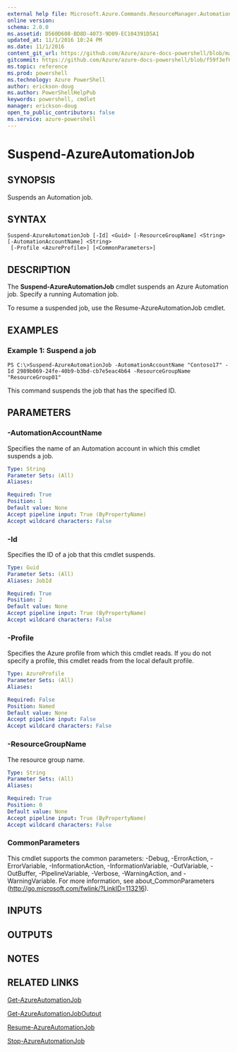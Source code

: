 ```yaml
---
external help file: Microsoft.Azure.Commands.ResourceManager.Automation.dll-Help.xml
online version: 
schema: 2.0.0
ms.assetid: D560D608-BD8D-4073-9D09-EC104391D5A1
updated_at: 11/1/2016 10:24 PM
ms.date: 11/1/2016
content_git_url: https://github.com/Azure/azure-docs-powershell/blob/master/azureps-cmdlets-docs/ResourceManager/AzureRM.Automation/v0.9.8/Suspend-AzureAutomationJob.md
gitcommit: https://github.com/Azure/azure-docs-powershell/blob/f59f3ef60bc592383812213e69fd77ba950759ed/azureps-cmdlets-docs/ResourceManager/AzureRM.Automation/v0.9.8/Suspend-AzureAutomationJob.md
ms.topic: reference
ms.prod: powershell
ms.technology: Azure PowerShell
author: erickson-doug
ms.author: PowerShellHelpPub
keywords: powershell, cmdlet
manager: erickson-doug
open_to_public_contributors: false
ms.service: azure-powershell
---
```


# Suspend-AzureAutomationJob

## SYNOPSIS
Suspends an Automation job.

## SYNTAX

```
Suspend-AzureAutomationJob [-Id] <Guid> [-ResourceGroupName] <String> [-AutomationAccountName] <String>
 [-Profile <AzureProfile>] [<CommonParameters>]
```

## DESCRIPTION
The **Suspend-AzureAutomationJob** cmdlet suspends an Azure Automation job.
Specify a running Automation job.

To resume a suspended job, use the Resume-AzureAutomationJob cmdlet.

## EXAMPLES

### Example 1: Suspend a job
```
PS C:\>Suspend-AzureAutomationJob -AutomationAccountName "Contoso17" -Id 2989b069-24fe-40b9-b3bd-cb7e5eac4b64 -ResourceGroupName "ResourceGroup01"
```

This command suspends the job that has the specified ID.

## PARAMETERS

### -AutomationAccountName
Specifies the name of an Automation account in which this cmdlet suspends a job.

```yaml
Type: String
Parameter Sets: (All)
Aliases: 

Required: True
Position: 1
Default value: None
Accept pipeline input: True (ByPropertyName)
Accept wildcard characters: False
```

### -Id
Specifies the ID of a job that this cmdlet suspends.

```yaml
Type: Guid
Parameter Sets: (All)
Aliases: JobId

Required: True
Position: 2
Default value: None
Accept pipeline input: True (ByPropertyName)
Accept wildcard characters: False
```

### -Profile
Specifies the Azure profile from which this cmdlet reads.
If you do not specify a profile, this cmdlet reads from the local default profile.

```yaml
Type: AzureProfile
Parameter Sets: (All)
Aliases: 

Required: False
Position: Named
Default value: None
Accept pipeline input: False
Accept wildcard characters: False
```

### -ResourceGroupName
The resource group name.

```yaml
Type: String
Parameter Sets: (All)
Aliases: 

Required: True
Position: 0
Default value: None
Accept pipeline input: True (ByPropertyName)
Accept wildcard characters: False
```

### CommonParameters
This cmdlet supports the common parameters: -Debug, -ErrorAction, -ErrorVariable, -InformationAction, -InformationVariable, -OutVariable, -OutBuffer, -PipelineVariable, -Verbose, -WarningAction, and -WarningVariable. For more information, see about_CommonParameters (http://go.microsoft.com/fwlink/?LinkID=113216).

## INPUTS

## OUTPUTS

## NOTES

## RELATED LINKS

[Get-AzureAutomationJob](xref:ResourceManager/AzureRM.Automation/v0.9.8/Get-AzureAutomationJob.md)

[Get-AzureAutomationJobOutput](xref:ResourceManager/AzureRM.Automation/v0.9.8/Get-AzureAutomationJobOutput.md)

[Resume-AzureAutomationJob](xref:ResourceManager/AzureRM.Automation/v0.9.8/Resume-AzureAutomationJob.md)

[Stop-AzureAutomationJob](xref:ResourceManager/AzureRM.Automation/v0.9.8/Stop-AzureAutomationJob.md)


